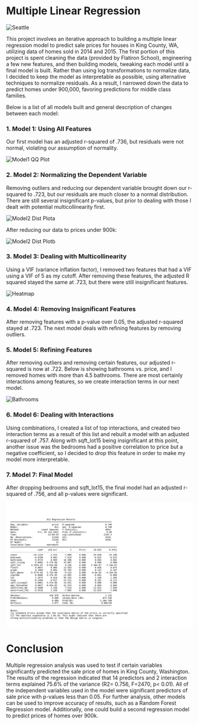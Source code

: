 # Multiple Linear Regression

![Seattle](Images/Seattle.png)

This project involves an iterative approach to building a multiple linear regression model to predict sale prices for houses in King County, WA, utilizing data of homes sold in 2014 and 2015. The first portion of this project is spent cleaning the data (provided by Flatiron School), engineering a few new features, and then building models, tweaking each model until a final model is built. Rather than using log transformations to normalize data, I decided to keep the model as interpretable as possible, using alternative techniques to normalize residuals. As a result, I narrowed down the data to predict homes under 900,000, favoring predictions for middle class families.

Below is a list of all models built and general description of changes between each model:

### 1. Model 1: Using All Features
Our first model has an adjusted r-squared of .736, but residuals were not normal, violating our assumption of normality.

![Model1 QQ Plot](Images/Model1.png)

### 2. Model 2: Normalizing the Dependent Variable
Removing outliers and reducing our dependent variable brought down our r-squared to .723, but our residuals are much closer to a normal distribution. There are still several insignificant p-values, but prior to dealing with those I dealt with potential multicollinearity first.

![Model2 Dist Plota](Images/Model2a.png)

After reducing our data to prices under 900k:

![Model2 Dist Plotb](Images/Model2b.png)

### 3. Model 3: Dealing with Multicollinearity
Using a VIF (variance inflation factor), I removed two features that had a VIF using a VIF of 5 as my cutoff. After removing these features, the adjusted R squared stayed the same at .723, but there were still insignificant features.

![Heatmap](Images/Model3a.png)

### 4. Model 4: Removing Insignificant Features
After removing features with a p-value over 0.05, the adjusted r-squared stayed at .723. The next model deals with refining features by removing outliers.

### 5. Model 5: Refining Features
After removing outliers and removing certain features, our adjusted r-squared is now at .722. Below is showing bathrooms vs. price, and I removed homes with more than 4.5 bathrooms. There are most certainly interactions among features, so we create interaction terms in our next model.

![Bathrooms](Images/Model5.png)

### 6. Model 6: Dealing with Interactions
Using combinations, I created a list of top interactions, and created two interaction terms as a result of this list and rebuilt a model with an adjusted r-squared of .757. Along with sqft_lot15 being insignificant at this point, another issue was the bedrooms had a positive correlation to price but a negative coefficient, so I decided to drop this feature in order to make my model more interpretable.

### 7. Model 7: Final Model
After dropping bedrooms and sqft_lot15, the final model had an adjusted r-squared of .756, and all p-values were significant.

![Final Model](Images/FinalModel.png)

# Conclusion

Multiple regression analysis was used to test if certain variables significantly predicted the 
sale price of homes in King County, Washington. The results of the regression indicated that 
14 predictors and 2 interaction terms explained 75.6% of the variance (R2= 0.756, F=2470, p< 0.01). All of the independent variables used in the model were significant predictors of sale price with p-values less than 0.05. For further analysis, other models can be used to improve accuracy of results, such as a Random Forest Regression model. Additionally, one could build a second regression model to predict prices of homes over 900k.
